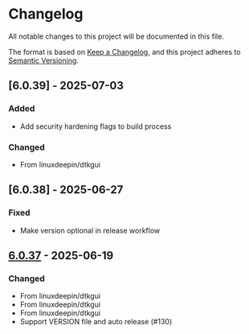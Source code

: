 # Changelog

All notable changes to this project will be documented in this file.

The format is based on [Keep a Changelog](https://keepachangelog.com/en/1.0.0/),
and this project adheres to [Semantic Versioning](https://semver.org/spec/v2.0.0.html).

## [6.0.39] - 2025-07-03

### Added

- Add security hardening flags to build process

### Changed

- From linuxdeepin/dtkgui

## [6.0.38] - 2025-06-27

### Fixed

- Make version optional in release workflow

## [6.0.37] - 2025-06-19

### Changed

- From linuxdeepin/dtkgui
- From linuxdeepin/dtkgui
- From linuxdeepin/dtkgui
- Support VERSION file and auto release (#130)

[6.0.37]: https://github.com/linuxdeepin/dtk6gui/compare/6.0.36..6.0.37

<!-- generated by git-cliff -->
